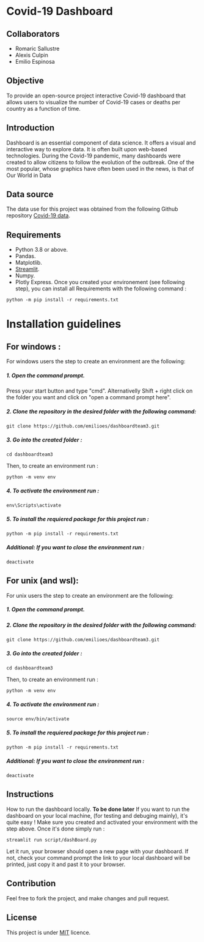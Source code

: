 # Covid-19 Dashboard


## Collaborators
- Romaric Sallustre
- Alexis Culpin
- Emilio Espinosa 


## Objective
To provide an open-source project interactive Covid-19 dashboard that allows users to visualize the number of Covid-19 cases or deaths per country as a function of time.


## Introduction
Dashboard is an essential component of data science. It offers a visual and interactive way to explore data. It is often built upon web-based technologies.
During the Covid-19 pandemic, many dashboards were created to allow citizens to follow the evolution of the outbreak. One of the most popular, whose graphics have often been used in the news, is that of Our World in Data

## Data source
The data use for this project was obtained from the following Github repository <a href="https://github.com/owid/covid-19-data" target="_new">Covid-19 data</a>.

## Requirements
- Python 3.8 or above.
- Pandas.
- Matplotlib.
- <a href="https://streamlit.io/">Streamlit</a>. 
- Numpy.
- Plotly Express.
Once you created your environement (see following step), you can install all Requirements with the following command :
```
python -m pip install -r requirements.txt
```

# Installation guidelines

## For windows :
For windows users the step to create an environment are the following:

##### 1. Open the command prompt.
Press your start button and type "cmd".
Alternativelly Shift + right click on the folder you want and click on "open a command prompt here".

##### 2. Clone the repository in the desired folder with the following command:
```
git clone https://github.com/emilioes/dashboardteam3.git
```
##### 3. Go into the created  folder :
```
cd dashboardteam3
```
Then, to  create an environment run :
```
python -m venv env
```

##### 4. To activate the environment run :
```
env\Scripts\activate
```
##### 5. To install the requiered package  for this project run :
```
python -m pip install -r requirements.txt
```
##### Additional: If you want  to close the environment run : 
```
deactivate
```

## For unix (and wsl):
For unix users the step to create an environment are the following:

##### 1. Open the command prompt.

##### 2. Clone the repository in the desired folder with the following command:
```
git clone https://github.com/emilioes/dashboardteam3.git
```
##### 3. Go into the created  folder :
```
cd dashboardteam3
```
Then, to  create an environment run :
```
python -m venv env
```

##### 4. To activate the environment run :
```
source env/bin/activate
```
##### 5. To install the requiered package  for this project run :
```
python -m pip install -r requirements.txt
```
##### Additional: If you want  to close the environment run : 
```
deactivate
```


## Instructions
How to run the dashboard locally. **To be done later**
If you want to run the dashboard on your local machine, (for testing and debuging mainly), it's quite easy !
Make sure you created and activated your environment with the step above.
Once it's done simply run :
```
streamlit run script/dashBoard.py
```
Let it run, your browser should open a new page with your dashboard.
If not, check your command prompt the link to your local dashboard will be printed, just copy it and past it to your browser.

## Contribution
Feel free to fork the project, and make changes and pull request.

## License
This project is under <a href="https://github.com/emilioes/dashboardteam3/blob/main/LICENSE" target="_new">MIT</a> licence.
